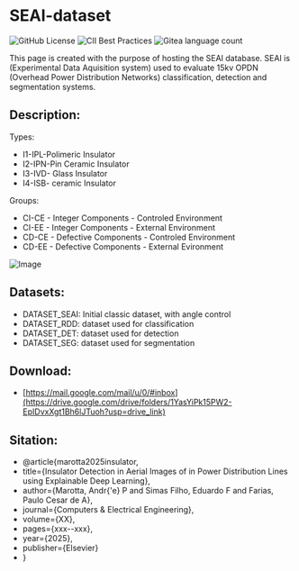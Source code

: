 # SEAI-dataset
![GitHub License](https://img.shields.io/github/license/andremarotta/seai-dataset)
![CII Best Practices](https://img.shields.io/cii/percentage/SEAI)
![Gitea language count](https://img.shields.io/gitea/languages/count/andremarotta/seai-dataset)

This page is created with the purpose of hosting the SEAI database.
SEAI is (Experimental Data Aquisition system) used to evaluate 15kv OPDN (Overhead Power Distribution Networks) classification, detection and segmentation systems.  

## Description:

Types:
* I1-IPL-Polimeric Insulator
* I2-IPN-Pin Ceramic Insulator
* I3-IVD- Glass Insulator
* I4-ISB- ceramic Insulator

Groups:
* CI-CE - Integer Components - Controled Environment
* CI-EE - Integer Components - External Environment
* CD-CE - Defective Components - Controled Environment
* CD-EE - Defective Components - External Evironment

![Image](https://github.com/user-attachments/assets/3715e584-a668-4902-badb-4441ba79e40a)

## Datasets:
* DATASET_SEAI: Initial classic dataset, with angle control 
* DATASET_RDD: dataset used for classification 
* DATASET_DET: dataset used for detection
* DATASET_SEG: dataset used for segmentation

##  Download:
* [https://mail.google.com/mail/u/0/#inbox](https://drive.google.com/drive/folders/1YasYiPk15PW2-EpIDvxXgt1Bh6lJTuoh?usp=drive_link)

##  Sitation:
* @article{marotta2025insulator,
* title={Insulator Detection in Aerial Images of in Power Distribution Lines using Explainable Deep Learning},
* author={Marotta, Andr{\'e} P and Simas Filho, Eduardo F and Farias, Paulo Cesar de A},
* journal={Computers \& Electrical Engineering},
* volume={XX},
* pages={xxx--xxx},
* year={2025},
* publisher={Elsevier}
* }



